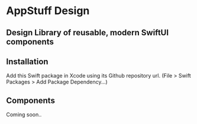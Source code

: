 # AppStuff Design

## Design Library of reusable, modern SwiftUI components

## Installation
Add this Swift package in Xcode using its Github repository url. (File > Swift Packages > Add Package Dependency...)

## Components 

Coming soon..
